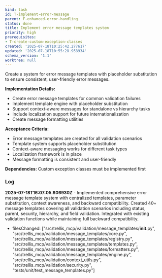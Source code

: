 ```yaml
---
kind: task
id: T-implement-error-message
parent: F-enhanced-error-handling
status: done
title: Implement error message templates system
priority: high
prerequisites:
- T-create-custom-exception-classes
created: '2025-07-18T10:25:42.277617'
updated: '2025-07-18T10:55:28.958934'
schema_version: '1.1'
worktree: null
---
```

Create a system for error message templates with placeholder substitution to ensure consistent, user-friendly error messages.

**Implementation Details:**
- Create error message templates for common validation failures
- Implement template engine with placeholder substitution
- Support context-aware messages for standalone vs hierarchy tasks
- Include localization support for future internationalization
- Create message formatting utilities

**Acceptance Criteria:**
- Error message templates are created for all validation scenarios
- Template system supports placeholder substitution
- Context-aware messaging works for different task types
- Localization framework is in place
- Message formatting is consistent and user-friendly

**Dependencies:** Custom exception classes must be implemented first

### Log


**2025-07-18T16:07:05.806930Z** - Implemented comprehensive error message template system with centralized templates, parameter substitution, context awareness, and backward compatibility. Created 40+ message templates covering all validation scenarios including status, parent, security, hierarchy, and field validation. Integrated with existing validation functions while maintaining full backward compatibility.
- filesChanged: ["src/trellis_mcp/validation/message_templates/__init__.py", "src/trellis_mcp/validation/message_templates/core.py", "src/trellis_mcp/validation/message_templates/registry.py", "src/trellis_mcp/validation/message_templates/templates.py", "src/trellis_mcp/validation/message_templates/formatters.py", "src/trellis_mcp/validation/message_templates/engine.py", "src/trellis_mcp/validation/context_utils.py", "src/trellis_mcp/validation/security.py", "tests/unit/test_message_templates.py"]